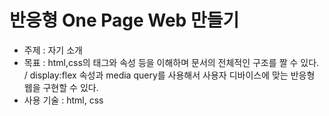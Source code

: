 # 반응형 One Page Web 만들기
- 주제 : 자기 소개
- 목표 : html,css의 태그와 속성 등을 이해하며 문서의 전체적인 구조를 짤 수 있다. / display:flex 속성과 media query를 사용해서 사용자 디바이스에 맞는 반응형 웹을 구현할 수 있다.
- 사용 기술 : html, css
